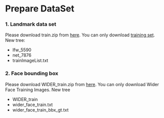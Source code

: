 # Prepare DataSet

### 1. Landmark data set
Please download train.zip from [here](http://mmlab.ie.cuhk.edu.hk/archive/CNN_FacePoint.htm). You can only download [training set](http://mmlab.ie.cuhk.edu.hk/archive/CNN/data/train.zip). 
New tree:
* lfw_5590
* net_7876
* trainImageList.txt

### 2. Face bounding box
Please download WIDER_train.zip from [here](http://mmlab.ie.cuhk.edu.hk/projects/WIDERFace/). You can only download Wider Face Training Images.
New tree
* WIDER_train
* wider_face_train.txt
* wider_face_train_bbx_gt.txt
